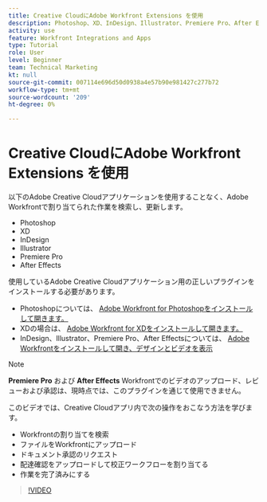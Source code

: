 ```yaml
---
title: Creative CloudにAdobe Workfront Extensions を使用
description: Photoshop、XD、InDesign、Illustrator、Premiere Pro、After Effectsの各Adobe Creative Cloudアプリケーションから、Adobe Workfrontで割り当てられた作業を検索し、更新します
activity: use
feature: Workfront Integrations and Apps
type: Tutorial
role: User
level: Beginner
team: Technical Marketing
kt: null
source-git-commit: 007114e696d50d0938a4e57b90e981427c277b72
workflow-type: tm+mt
source-wordcount: '209'
ht-degree: 0%

---
```


# Creative CloudにAdobe Workfront Extensions を使用

以下のAdobe Creative Cloudアプリケーションを使用することなく、Adobe Workfrontで割り当てられた作業を検索し、更新します。

* Photoshop
* XD
* InDesign
* Illustrator
* Premiere Pro
* After Effects

使用しているAdobe Creative Cloudアプリケーション用の正しいプラグインをインストールする必要があります。

* Photoshopについては、 [Adobe Workfront for Photoshopをインストールして開きます。](https://experienceleague.adobe.com/docs/workfront/using/adobe-workfront-integrations/workfront-for-creative-cloud/install-wf-cc/wf-cc-install-ps.html?)
* XDの場合は、 [Adobe Workfront for XDをインストールして開きます。](https://experienceleague.adobe.com/docs/workfront/using/adobe-workfront-integrations/workfront-for-creative-cloud/install-wf-cc/wf-adobe-xd-install.html?)
* InDesign、Illustrator、Premiere Pro、After Effectsについては、 [Adobe Workfrontをインストールして開き、デザインとビデオを表示](https://experienceleague.adobe.com/docs/workfront/using/adobe-workfront-integrations/workfront-for-creative-cloud/install-wf-cc/wf-install-cc.html?)

>[!NOTE]
>
>**Premiere Pro** および **After Effects** Workfrontでのビデオのアップロード、レビューおよび承認は、現時点では、このプラグインを通じて使用できません。


このビデオでは、Creative Cloudアプリ内で次の操作をおこなう方法を学びます。

* Workfrontの割り当てを検索
* ファイルをWorkfrontにアップロード
* ドキュメント承認のリクエスト
* 配達確認をアップロードして校正ワークフローを割り当てる
* 作業を完了済みにする

>[!VIDEO](https://video.tv.adobe.com/v/3415452/?quality=12)
